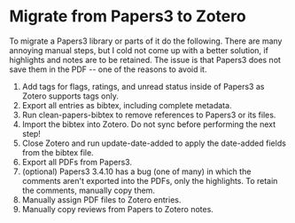# Migrate from Papers3 to Zotero

To migrate a Papers3 library or parts of it do the following. There are many annoying manual steps, but I cold not come up with a better solution, if highlights and notes are to be retained. The issue is that Papers3 does not save them in the PDF -- one of the reasons to avoid it.

1. Add tags for flags, ratings, and unread status inside of Papers3 as Zotero supports tags only.
2. Export all entries as bibtex, including complete metadata.
3. Run clean-papers-bibtex to remove references to Papers3 or its files.
4. Import the bibtex into Zotero. Do not sync before performing the next step!
5. Close Zotero and run update-date-added to apply the date-added fields from the bibtex file.
6. Export all PDFs from Papers3.
7. (optional) Papers3 3.4.10 has a bug (one of many) in which the comments aren't exported into the PDFs, only the highlights. To retain the comments, manually copy them.
8. Manually assign PDF files to Zotero entries.
9. Manually copy reviews from Papers to Zotero notes.

